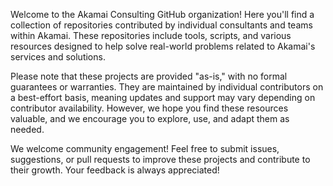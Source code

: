 Welcome to the Akamai Consulting GitHub organization! Here you'll find a collection of repositories contributed by individual consultants and teams within Akamai. 
These repositories include tools, scripts, and various resources designed to help solve real-world problems related to Akamai's services and solutions.

Please note that these projects are provided "as-is," with no formal guarantees or warranties.
They are maintained by individual contributors on a best-effort basis, meaning updates and support may vary depending on contributor availability. However, we hope you find these resources valuable, and we encourage you to explore, use, and adapt them as needed.

We welcome community engagement! Feel free to submit issues, suggestions, or pull requests to improve these projects and contribute to their growth. Your feedback is always appreciated!
